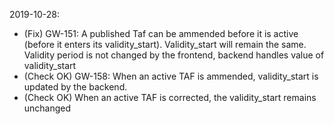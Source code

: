 2019-10-28:

* (Fix) GW-151: A published Taf can be ammended before it is active (before it enters its validity_start). Validity_start will remain the same. Validity period is not changed by the frontend, backend handles value of validity_start
* (Check OK) GW-158: When an active TAF is ammended, validity_start is updated by the backend.
* (Check OK) When an active TAF is corrected, the validity_start remains unchanged
  

